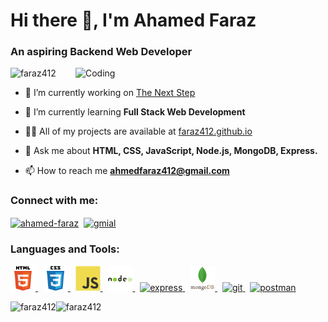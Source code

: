 <h1 align="left">Hi there 👋, I'm Ahamed Faraz</h1>
<h3 align="left">An aspiring Backend Web Developer</h3>
<img align="right" alt="Coding" width="400" src="https://mir-s3-cdn-cf.behance.net/project_modules/disp/b41e1e27075137.5635f8edb514a.gif">

<p align="left"> <img src="https://komarev.com/ghpvc/?username=faraz412&label=Profile%20views&color=0e75b6&style=flat" alt="faraz412" /> </p>

<!-- <p align="left"> <a href="https://github.com/ryo-ma/github-profile-trophy"><img src="https://github-profile-trophy.vercel.app/?username=faraz412" alt="faraz412" /></a> </p> -->

- 🔭 I’m currently working on [The Next Step](https://monumental-unicorn-4eb4db.netlify.app/)

- 🌱 I’m currently learning **Full Stack Web Development**

- 👨‍💻 All of my projects are available at [faraz412.github.io](faraz412.github.io)

- 💬 Ask me about **HTML, CSS, JavaScript, Node.js, MongoDB, Express.**

- 📫 How to reach me **ahmedfaraz412@gmail.com**

<h3 align="left">Connect with me:</h3>
<p align="left">
<a href="https://linkedin.com/in/ahamed-faraz" target="blank"><img align="center" src="https://img.shields.io/badge/LinkedIn-0077B5?style=for-the-badge&logo=linkedin&logoColor=white" alt="ahamed-faraz" height="30" width="100" /></a>&nbsp;
<a href="ahmedfaraz412@gmail.com" target="blank"><img align="center" src="https://img.shields.io/badge/Gmail-D14836?style=for-the-badge&logo=gmail&logoColor=white" alt="gmial" height="30" width="100" /></a>
</p>

<h3 align="left">Languages and Tools:</h3>
<p align="left"> 
<a href="https://www.w3.org/html/" target="_blank" rel="noreferrer"> 
<img src="https://raw.githubusercontent.com/devicons/devicon/master/icons/html5/html5-original-wordmark.svg" alt="html5" width="40" height="40"/> 
</a> &nbsp;
<a href="https://www.w3schools.com/css/" target="_blank" rel="noreferrer"> 
<img src="https://raw.githubusercontent.com/devicons/devicon/master/icons/css3/css3-original-wordmark.svg" alt="css3" width="40" height="40"/> 
</a> &nbsp;
<a href="https://developer.mozilla.org/en-US/docs/Web/JavaScript" target="_blank" rel="noreferrer"> 
<img src="https://raw.githubusercontent.com/devicons/devicon/master/icons/javascript/javascript-original.svg" alt="javascript" width="40" height="40"/> 
</a> &nbsp;
<a href="https://nodejs.org" target="_blank" rel="noreferrer"> 
<img src="https://raw.githubusercontent.com/devicons/devicon/master/icons/nodejs/nodejs-original-wordmark.svg" alt="nodejs" width="40" height="40"/> 
</a> &nbsp;
<a href="https://expressjs.com" target="_blank" rel="noreferrer"> 
<img src="https://img.shields.io/badge/Express.js-000000?style=for-the-badge&logo=express&logoColor=white" alt="express" width="120" height="40"/> 
</a> &nbsp;
<a href="https://www.mongodb.com/" target="_blank" rel="noreferrer"> 
<img src="https://raw.githubusercontent.com/devicons/devicon/master/icons/mongodb/mongodb-original-wordmark.svg" alt="mongodb" width="40" height="40"/> 
</a> &nbsp;
<a href="https://git-scm.com/" target="_blank" rel="noreferrer"> 
<img src="https://www.vectorlogo.zone/logos/git-scm/git-scm-icon.svg" alt="git" width="40" height="40"/> 
</a> &nbsp;
<a href="https://postman.com" target="_blank" rel="noreferrer"> <img src="https://www.vectorlogo.zone/logos/getpostman/getpostman-icon.svg" alt="postman" width="40" height="40"/> 
</a>
</p>

<p><img align="left" src="https://github-readme-stats.vercel.app/api/top-langs?username=faraz412&show_icons=true&locale=en&layout=compact" alt="faraz412" /></p>

<p>&nbsp;<img align="left" src="https://github-readme-stats.vercel.app/api?username=faraz412&show_icons=true&locale=en" alt="faraz412" /></p>



<!--
**faraz412/faraz412** is a ✨ _special_ ✨ repository because its `README.md` (this file) appears on your GitHub profile.

Here are some ideas to get you started:

- 🔭 I’m currently working on ...
- 🌱 I’m currently learning ...
- 👯 I’m looking to collaborate on ...
- 🤔 I’m looking for help with ...
- 💬 Ask me about ...
- 📫 How to reach me: ...
- 😄 Pronouns: ...
- ⚡ Fun fact: ...
-->

